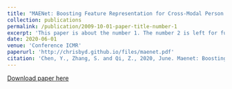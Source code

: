 ```yaml
---
title: "MAENet: Boosting Feature Representation for Cross-Modal Person Re-Identification with Pairwise Supervision"
collection: publications
permalink: /publication/2009-10-01-paper-title-number-1
excerpt: 'This paper is about the number 1. The number 2 is left for future work.'
date: 2020-06-01
venue: 'Conference ICMR'
paperurl: 'http://chrisbyd.github.io/files/maenet.pdf'
citation: 'Chen, Y., Zhang, S. and Qi, Z., 2020, June. Maenet: Boosting feature representation for cross-modal person re-identification with pairwise supervision. In Proceedings of the 2020 International Conference on Multimedia Retrieval (pp. 442-449).'
---
```

[Download paper here](http://chrisbyd.github.io/files/maenet.pdf)